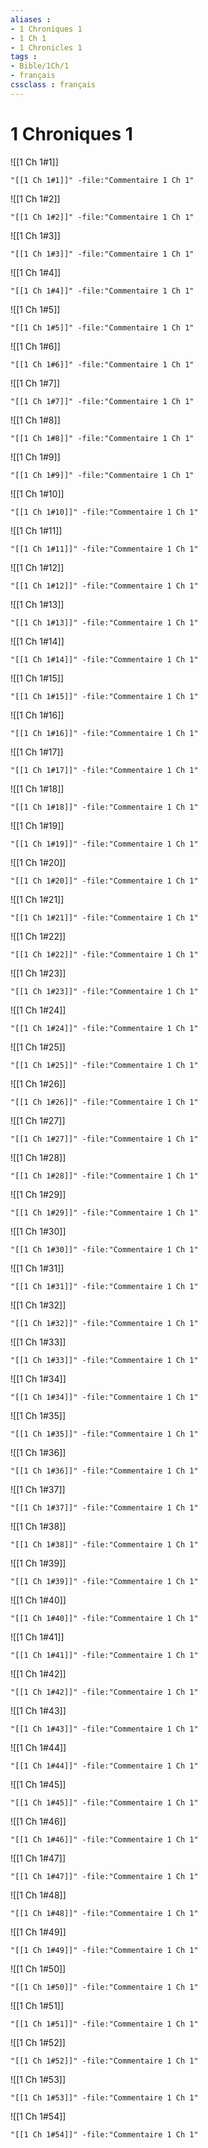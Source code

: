 ```yaml
---
aliases : 
- 1 Chroniques 1
- 1 Ch 1
- 1 Chronicles 1
tags : 
- Bible/1Ch/1
- français
cssclass : français
---
```


# 1 Chroniques 1

![[1 Ch 1#1]]

```query
"[[1 Ch 1#1]]" -file:"Commentaire 1 Ch 1"
```

![[1 Ch 1#2]]

```query
"[[1 Ch 1#2]]" -file:"Commentaire 1 Ch 1"
```

![[1 Ch 1#3]]

```query
"[[1 Ch 1#3]]" -file:"Commentaire 1 Ch 1"
```

![[1 Ch 1#4]]

```query
"[[1 Ch 1#4]]" -file:"Commentaire 1 Ch 1"
```

![[1 Ch 1#5]]

```query
"[[1 Ch 1#5]]" -file:"Commentaire 1 Ch 1"
```

![[1 Ch 1#6]]

```query
"[[1 Ch 1#6]]" -file:"Commentaire 1 Ch 1"
```

![[1 Ch 1#7]]

```query
"[[1 Ch 1#7]]" -file:"Commentaire 1 Ch 1"
```

![[1 Ch 1#8]]

```query
"[[1 Ch 1#8]]" -file:"Commentaire 1 Ch 1"
```

![[1 Ch 1#9]]

```query
"[[1 Ch 1#9]]" -file:"Commentaire 1 Ch 1"
```

![[1 Ch 1#10]]

```query
"[[1 Ch 1#10]]" -file:"Commentaire 1 Ch 1"
```

![[1 Ch 1#11]]

```query
"[[1 Ch 1#11]]" -file:"Commentaire 1 Ch 1"
```

![[1 Ch 1#12]]

```query
"[[1 Ch 1#12]]" -file:"Commentaire 1 Ch 1"
```

![[1 Ch 1#13]]

```query
"[[1 Ch 1#13]]" -file:"Commentaire 1 Ch 1"
```

![[1 Ch 1#14]]

```query
"[[1 Ch 1#14]]" -file:"Commentaire 1 Ch 1"
```

![[1 Ch 1#15]]

```query
"[[1 Ch 1#15]]" -file:"Commentaire 1 Ch 1"
```

![[1 Ch 1#16]]

```query
"[[1 Ch 1#16]]" -file:"Commentaire 1 Ch 1"
```

![[1 Ch 1#17]]

```query
"[[1 Ch 1#17]]" -file:"Commentaire 1 Ch 1"
```

![[1 Ch 1#18]]

```query
"[[1 Ch 1#18]]" -file:"Commentaire 1 Ch 1"
```

![[1 Ch 1#19]]

```query
"[[1 Ch 1#19]]" -file:"Commentaire 1 Ch 1"
```

![[1 Ch 1#20]]

```query
"[[1 Ch 1#20]]" -file:"Commentaire 1 Ch 1"
```

![[1 Ch 1#21]]

```query
"[[1 Ch 1#21]]" -file:"Commentaire 1 Ch 1"
```

![[1 Ch 1#22]]

```query
"[[1 Ch 1#22]]" -file:"Commentaire 1 Ch 1"
```

![[1 Ch 1#23]]

```query
"[[1 Ch 1#23]]" -file:"Commentaire 1 Ch 1"
```

![[1 Ch 1#24]]

```query
"[[1 Ch 1#24]]" -file:"Commentaire 1 Ch 1"
```

![[1 Ch 1#25]]

```query
"[[1 Ch 1#25]]" -file:"Commentaire 1 Ch 1"
```

![[1 Ch 1#26]]

```query
"[[1 Ch 1#26]]" -file:"Commentaire 1 Ch 1"
```

![[1 Ch 1#27]]

```query
"[[1 Ch 1#27]]" -file:"Commentaire 1 Ch 1"
```

![[1 Ch 1#28]]

```query
"[[1 Ch 1#28]]" -file:"Commentaire 1 Ch 1"
```

![[1 Ch 1#29]]

```query
"[[1 Ch 1#29]]" -file:"Commentaire 1 Ch 1"
```

![[1 Ch 1#30]]

```query
"[[1 Ch 1#30]]" -file:"Commentaire 1 Ch 1"
```

![[1 Ch 1#31]]

```query
"[[1 Ch 1#31]]" -file:"Commentaire 1 Ch 1"
```

![[1 Ch 1#32]]

```query
"[[1 Ch 1#32]]" -file:"Commentaire 1 Ch 1"
```

![[1 Ch 1#33]]

```query
"[[1 Ch 1#33]]" -file:"Commentaire 1 Ch 1"
```

![[1 Ch 1#34]]

```query
"[[1 Ch 1#34]]" -file:"Commentaire 1 Ch 1"
```

![[1 Ch 1#35]]

```query
"[[1 Ch 1#35]]" -file:"Commentaire 1 Ch 1"
```

![[1 Ch 1#36]]

```query
"[[1 Ch 1#36]]" -file:"Commentaire 1 Ch 1"
```

![[1 Ch 1#37]]

```query
"[[1 Ch 1#37]]" -file:"Commentaire 1 Ch 1"
```

![[1 Ch 1#38]]

```query
"[[1 Ch 1#38]]" -file:"Commentaire 1 Ch 1"
```

![[1 Ch 1#39]]

```query
"[[1 Ch 1#39]]" -file:"Commentaire 1 Ch 1"
```

![[1 Ch 1#40]]

```query
"[[1 Ch 1#40]]" -file:"Commentaire 1 Ch 1"
```

![[1 Ch 1#41]]

```query
"[[1 Ch 1#41]]" -file:"Commentaire 1 Ch 1"
```

![[1 Ch 1#42]]

```query
"[[1 Ch 1#42]]" -file:"Commentaire 1 Ch 1"
```

![[1 Ch 1#43]]

```query
"[[1 Ch 1#43]]" -file:"Commentaire 1 Ch 1"
```

![[1 Ch 1#44]]

```query
"[[1 Ch 1#44]]" -file:"Commentaire 1 Ch 1"
```

![[1 Ch 1#45]]

```query
"[[1 Ch 1#45]]" -file:"Commentaire 1 Ch 1"
```

![[1 Ch 1#46]]

```query
"[[1 Ch 1#46]]" -file:"Commentaire 1 Ch 1"
```

![[1 Ch 1#47]]

```query
"[[1 Ch 1#47]]" -file:"Commentaire 1 Ch 1"
```

![[1 Ch 1#48]]

```query
"[[1 Ch 1#48]]" -file:"Commentaire 1 Ch 1"
```

![[1 Ch 1#49]]

```query
"[[1 Ch 1#49]]" -file:"Commentaire 1 Ch 1"
```

![[1 Ch 1#50]]

```query
"[[1 Ch 1#50]]" -file:"Commentaire 1 Ch 1"
```

![[1 Ch 1#51]]

```query
"[[1 Ch 1#51]]" -file:"Commentaire 1 Ch 1"
```

![[1 Ch 1#52]]

```query
"[[1 Ch 1#52]]" -file:"Commentaire 1 Ch 1"
```

![[1 Ch 1#53]]

```query
"[[1 Ch 1#53]]" -file:"Commentaire 1 Ch 1"
```

![[1 Ch 1#54]]

```query
"[[1 Ch 1#54]]" -file:"Commentaire 1 Ch 1"
```

